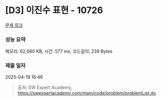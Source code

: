 # [D3] 이진수 표현 - 10726 

[문제 링크](https://swexpertacademy.com/main/code/problem/problemDetail.do?contestProbId=AXRSXf_a9qsDFAXS) 

### 성능 요약

메모리: 62,080 KB, 시간: 577 ms, 코드길이: 239 Bytes

### 제출 일자

2025-04-19 16:46



> 출처: SW Expert Academy, https://swexpertacademy.com/main/code/problem/problemList.do